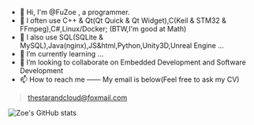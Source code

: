 ﻿- 👋 Hi, I'm @FuZoe , a programmer.
- 👀 I often use C++ & Qt(Qt Quick & Qt Widget),C(Keil & STM32 & FFmpeg),C#,Linux/Docker; (BTW,I'm good at Math)
- 👀 I also use SQL(SQLite & MySQL),Java(nginx),JS&html,Python,Unity3D,Unreal Engine ...
- 🌱 I’m currently learning    ...
- 💞️ I’m looking to collaborate on  Embedded Development and Software Development 
- 📫 How to reach me —— My email is below(Feel free to ask my CV)

>  thestarandcloud@foxmail.com

![Zoe's GitHub stats](https://github-readme-stats.vercel.app/api?username=fuzoe&show_icons=true&theme=tokyonight)

